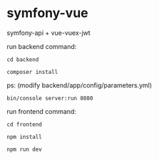 # symfony-vue
symfony-api + vue-vuex-jwt

run backend command:

`cd backend`

`composer install`

ps: (modify backend/app/config/parameters.yml)

`bin/console server:run 8080`

run frontend command:

`cd frontend`

`npm install`

`npm run dev`